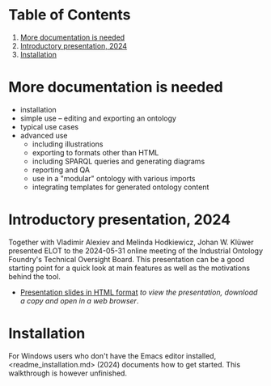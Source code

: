 
# Table of Contents

1.  [More documentation is needed](#org83f2c13)
2.  [Introductory presentation, 2024](#org250b5bd)
3.  [Installation](#org090d116)



<a id="org83f2c13"></a>

# More documentation is needed

-   installation
-   simple use &#x2013; editing and exporting an ontology
-   typical use cases
-   advanced use
    -   including illustrations
    -   exporting to formats other than HTML
    -   including SPARQL queries and generating diagrams
    -   reporting and QA
    -   use in a "modular" ontology with various imports
    -   integrating templates for generated ontology content


<a id="org250b5bd"></a>

# Introductory presentation, 2024

Together with Vladimir Alexiev and Melinda Hodkiewicz, Johan W. Klüwer presented ELOT to the 2024-05-31 online meeting of the Industrial Ontology Foundry's Technical Oversight Board.
This presentation can be a good starting point for a quick look at main features as well as the motivations behind the tool.

-   [Presentation slides in HTML format](20240525T181908--elot-presented-to-iof-tob__elot_emacs_iof.html) *to view the presentation, download a copy and open in a web browser*.


<a id="org090d116"></a>

# Installation

For Windows users who don't have the Emacs editor installed, <readme_installation.md> (2024) documents how to get started. This walkthrough is however unfinished.

